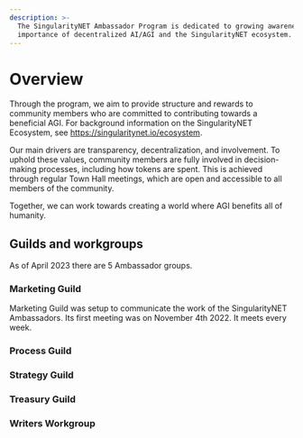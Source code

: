 ```yaml
---
description: >-
  The SingularityNET Ambassador Program is dedicated to growing awareness of the
  importance of decentralized AI/AGI and the SingularityNET ecosystem.
---
```


# Overview

Through the program, we aim to provide structure and rewards to community members who are committed to contributing towards a beneficial AGI. For background information on the SingularityNET Ecosystem, see https://singularitynet.io/ecosystem.

Our main drivers are transparency, decentralization, and involvement. To uphold these values, community members are fully involved in decision-making processes, including how tokens are spent. This is achieved through regular Town Hall meetings, which are open and accessible to all members of the community.

Together, we can work towards creating a world where AGI benefits all of humanity.

## Guilds and workgroups

As of April 2023 there are 5 Ambassador groups.&#x20;

### Marketing Guild

Marketing Guild was setup to communicate the work of the SingularityNET Ambassadors. Its first meeting was on November 4th 2022. It meets every week.&#x20;

### Process Guild

### Strategy Guild

### Treasury Guild

### Writers Workgroup
